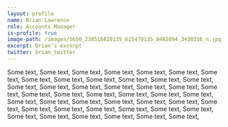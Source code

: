 ```yaml
---
layout: profile
name: Brian Lawrence
role: Accounts Manager
is-profile: true
image-path: /images/5650_238516820135_615470135_8482894_3430316_n.jpg
excerpt: Brian's excerpt
twitter: brian_twitter
---
```


Some text, Some text, Some text, Some text, Some text, Some text, Some text, Some text, Some text, Some text, Some text, Some text, Some text, Some text, Some text, Some text, Some text, Some text, Some text, Some text, Some text, Some text, Some text, Some text, Some text, Some text, Some text, Some text, Some text, Some text, Some text, Some text, Some text, Some text, Some text, Some text, Some text, Some text, Some text, Some text, Some text, Some text, Some text, Some text, Some text, 
